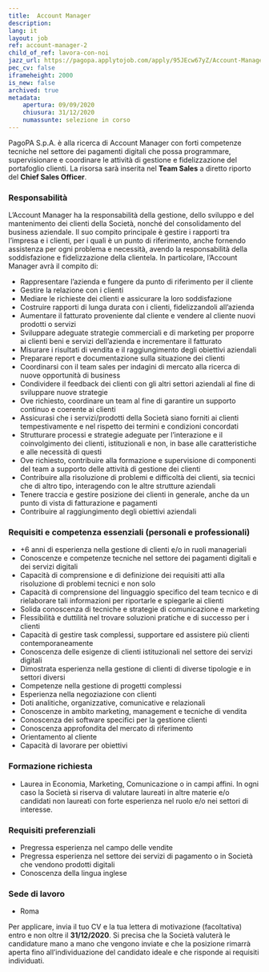 ```yaml
---
title:  Account Manager
description:
lang: it
layout: job
ref: account-manager-2
child_of_ref: lavora-con-noi
jazz_url: https://pagopa.applytojob.com/apply/95JEcw67yZ/Account-Manager
pec_cv: false
iframeheight: 2000
is_new: false
archived: true
metadata:
    apertura: 09/09/2020
    chiusura: 31/12/2020
    numassunte: selezione in corso
---
```


PagoPA S.p.A. è alla ricerca di Account Manager con forti competenze tecniche nel settore dei pagamenti digitali che possa programmare, supervisionare e coordinare le attività di gestione e fidelizzazione del portafoglio clienti. La risorsa sarà inserita nel **Team Sales** a diretto riporto del **Chief Sales Officer**. 


### Responsabilità 

L’Account Manager ha la responsabilità della gestione, dello sviluppo e del mantenimento dei clienti della Società, nonché del consolidamento del business aziendale. Il suo compito principale è gestire i rapporti tra l’impresa e i clienti, per i quali è un punto di riferimento, anche fornendo assistenza per ogni problema e necessità, avendo la responsabilità della soddisfazione e fidelizzazione della clientela. 
In particolare, l’Account Manager avrà il compito di:
* Rappresentare l’azienda e fungere da punto di riferimento per il cliente
* Gestire la relazione con i clienti
* Mediare le richieste dei clienti e assicurare la loro soddisfazione
* Costruire rapporti di lunga durata con i clienti, fidelizzandoli all’azienda
* Aumentare il fatturato proveniente dal cliente e vendere al cliente nuovi prodotti o servizi
* Sviluppare adeguate strategie commerciali e di marketing  per proporre ai clienti beni e servizi dell’azienda e incrementare il fatturato
* Misurare i risultati di vendita e il raggiungimento degli obiettivi aziendali
* Preparare report e documentazione sulla situazione dei clienti
* Coordinarsi  con il team sales per indagini di mercato alla ricerca di nuove opportunità di business
* Condividere il feedback dei clienti con gli altri settori aziendali al fine di sviluppare nuove strategie
* Ove richiesto, coordinare un team al fine di garantire un supporto continuo e coerente ai clienti 
* Assicurasi che i servizi/prodotti della Società siano forniti ai clienti tempestivamente e nel rispetto dei termini e condizioni concordati
* Strutturare processi e strategie adeguate per l’interazione e il coinvolgimento dei clienti, istituzionali e non, in base alle caratteristiche e alle necessità di questi
* Ove richiesto, contribuire alla formazione e supervisione di componenti del team a supporto delle attività di gestione dei clienti 
* Contribuire alla risoluzione di problemi e difficoltà dei clienti, sia tecnici che di altro tipo, interagendo con le altre strutture aziendali
* Tenere traccia e gestire posizione dei clienti in generale, anche da un punto di vista di fatturazione e pagamenti 
* Contribuire al raggiungimento degli obiettivi aziendali



### Requisiti e competenza essenziali (personali e professionali)

* +6 anni di esperienza nella gestione di clienti e/o in ruoli manageriali
* Conoscenze e competenze tecniche nel settore dei pagamenti digitali e dei servizi digitali 
* Capacità di comprensione e di definizione dei requisiti atti alla risoluzione di problemi tecnici e non solo 
* Capacità di comprensione del linguaggio specifico del team tecnico e di rielaborare tali informazioni per riportarle e spiegarle ai clienti 
* Solida conoscenza di tecniche e strategie di comunicazione e marketing
* Flessibilità e duttilità nel trovare soluzioni pratiche e di successo per i clienti
* Capacità di gestire task complessi, supportare ed assistere  più clienti contemporaneamente
* Conoscenza delle esigenze di clienti istituzionali nel settore dei servizi digitali 
* Dimostrata esperienza nella gestione di clienti di diverse tipologie e in settori diversi
* Competenze nella gestione di progetti complessi
* Esperienza nella negoziazione con clienti
* Doti analitiche, organizzative, comunicative e relazionali
* Conoscenze in ambito marketing, management e tecniche di vendita
* Conoscenza dei software specifici per la gestione clienti 
* Conoscenza approfondita del mercato di riferimento
* Orientamento al cliente
* Capacità di lavorare per obiettivi



### Formazione richiesta

* Laurea in Economia, Marketing, Comunicazione o in campi affini. In ogni caso la Società si riserva di valutare laureati in altre materie e/o candidati non laureati con forte esperienza nel ruolo e/o nei settori di interesse.
 

### Requisiti preferenziali
* Pregressa esperienza nel campo delle vendite 
* Pregressa esperienza nel settore dei servizi di pagamento o in Società che vendono prodotti digitali
* Conoscenza della lingua inglese


### Sede di lavoro

* Roma

Per applicare, invia il tuo CV e la tua lettera di motivazione (facoltativa) entro e non oltre il **31/12/2020**. Si precisa che la Società valuterà le candidature mano a mano che vengono inviate e che la posizione rimarrà aperta fino all’individuazione del candidato ideale e che risponde ai requisiti individuati.
